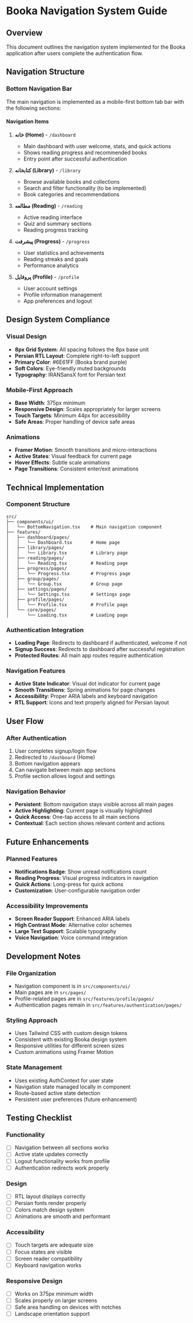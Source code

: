 # Booka Navigation System Guide

## Overview
This document outlines the navigation system implemented for the Booka application after users complete the authentication flow.

## Navigation Structure

### Bottom Navigation Bar
The main navigation is implemented as a mobile-first bottom tab bar with the following sections:

#### Navigation Items
1. **خانه (Home)** - `/dashboard`
   - Main dashboard with user welcome, stats, and quick actions
   - Shows reading progress and recommended books
   - Entry point after successful authentication

2. **کتابخانه (Library)** - `/library`
   - Browse available books and collections
   - Search and filter functionality (to be implemented)
   - Book categories and recommendations

3. **مطالعه (Reading)** - `/reading`
   - Active reading interface
   - Quiz and summary sections
   - Reading progress tracking

4. **پیشرفت (Progress)** - `/progress`
   - User statistics and achievements
   - Reading streaks and goals
   - Performance analytics

5. **پروفایل (Profile)** - `/profile`
   - User account settings
   - Profile information management
   - App preferences and logout

## Design System Compliance

### Visual Design
- **8px Grid System**: All spacing follows the 8px base unit
- **Persian RTL Layout**: Complete right-to-left support
- **Primary Color**: #6E61FF (Booka brand purple)
- **Soft Colors**: Eye-friendly muted backgrounds
- **Typography**: IRANSansX font for Persian text

### Mobile-First Approach
- **Base Width**: 375px minimum
- **Responsive Design**: Scales appropriately for larger screens
- **Touch Targets**: Minimum 44px for accessibility
- **Safe Areas**: Proper handling of device safe areas

### Animations
- **Framer Motion**: Smooth transitions and micro-interactions
- **Active States**: Visual feedback for current page
- **Hover Effects**: Subtle scale animations
- **Page Transitions**: Consistent enter/exit animations

## Technical Implementation

### Component Structure
```
src/
├── components/ui/
│   └── BottomNavigation.tsx    # Main navigation component
├── features/
│   ├── dashboard/pages/
│   │   └── Dashboard.tsx       # Home page
│   ├── library/pages/
│   │   └── Library.tsx         # Library page
│   ├── reading/pages/
│   │   └── Reading.tsx         # Reading page
│   ├── progress/pages/
│   │   └── Progress.tsx        # Progress page
│   ├── group/pages/
│   │   └── Group.tsx           # Group page
│   ├── settings/pages/
│   │   └── Settings.tsx        # Settings page
│   ├── profile/pages/
│   │   └── Profile.tsx         # Profile page
│   └── core/pages/
│       └── Loading.tsx         # Loading page
```

### Authentication Integration
- **Loading Page**: Redirects to dashboard if authenticated, welcome if not
- **Signup Success**: Redirects to dashboard after successful registration
- **Protected Routes**: All main app routes require authentication

### Navigation Features
- **Active State Indicator**: Visual dot indicator for current page
- **Smooth Transitions**: Spring animations for page changes
- **Accessibility**: Proper ARIA labels and keyboard navigation
- **RTL Support**: Icons and text properly aligned for Persian layout

## User Flow

### After Authentication
1. User completes signup/login flow
2. Redirected to `/dashboard` (Home)
3. Bottom navigation appears
4. Can navigate between main app sections
5. Profile section allows logout and settings

### Navigation Behavior
- **Persistent**: Bottom navigation stays visible across all main pages
- **Active Highlighting**: Current page is visually highlighted
- **Quick Access**: One-tap access to all main sections
- **Contextual**: Each section shows relevant content and actions

## Future Enhancements

### Planned Features
- **Notifications Badge**: Show unread notifications count
- **Reading Progress**: Visual progress indicators in navigation
- **Quick Actions**: Long-press for quick actions
- **Customization**: User-configurable navigation order

### Accessibility Improvements
- **Screen Reader Support**: Enhanced ARIA labels
- **High Contrast Mode**: Alternative color schemes
- **Large Text Support**: Scalable typography
- **Voice Navigation**: Voice command integration

## Development Notes

### File Organization
- Navigation component is in `src/components/ui/`
- Main pages are in `src/pages/`
- Profile-related pages are in `src/features/profile/pages/`
- Authentication pages remain in `src/features/authentication/pages/`

### Styling Approach
- Uses Tailwind CSS with custom design tokens
- Consistent with existing Booka design system
- Responsive utilities for different screen sizes
- Custom animations using Framer Motion

### State Management
- Uses existing AuthContext for user state
- Navigation state managed locally in component
- Route-based active state detection
- Persistent user preferences (future enhancement)

## Testing Checklist

### Functionality
- [ ] Navigation between all sections works
- [ ] Active state updates correctly
- [ ] Logout functionality works from profile
- [ ] Authentication redirects work properly

### Design
- [ ] RTL layout displays correctly
- [ ] Persian fonts render properly
- [ ] Colors match design system
- [ ] Animations are smooth and performant

### Accessibility
- [ ] Touch targets are adequate size
- [ ] Focus states are visible
- [ ] Screen reader compatibility
- [ ] Keyboard navigation works

### Responsive Design
- [ ] Works on 375px minimum width
- [ ] Scales properly on larger screens
- [ ] Safe area handling on devices with notches
- [ ] Landscape orientation support
